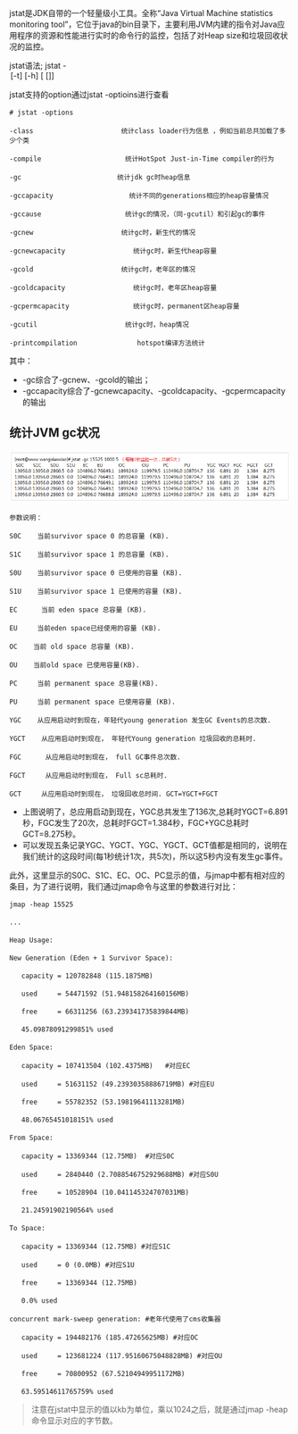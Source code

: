 jstat是JDK自带的一个轻量级小工具。全称“Java Virtual Machine statistics monitoring tool”，它位于java的bin目录下，主要利用JVM内建的指令对Java应用程序的资源和性能进行实时的命令行的监控，包括了对Heap size和垃圾回收状况的监控。

jstat语法; jstat -<option> [-t] [-h<lines>] <vmid> [<interval> [<count>]]

jstat支持的option通过jstat -optioins进行查看

```
# jstat -options

-class                      统计class loader行为信息 ，例如当前总共加载了多少个类

-compile                     统计HotSpot Just-in-Time compiler的行为

-gc                        统计jdk gc时heap信息 

-gccapacity                   统计不同的generations相应的heap容量情况 

-gccause                     统计gc的情况，（同-gcutil）和引起gc的事件 

-gcnew                      统计gc时，新生代的情况 

-gcnewcapacity                 统计gc时，新生代heap容量 

-gcold                      统计gc时，老年区的情况 

-gcoldcapacity                 统计gc时，老年区heap容量 

-gcpermcapacity                统计gc时，permanent区heap容量 

-gcutil                      统计gc时，heap情况 

-printcompilation               hotspot编译方法统计 
```

其中：

* -gc综合了-gcnew、-gcold的输出；
* -gccapacity综合了-gcnewcapacity、-gcoldcapacity、-gcpermcapacity的输出

## 统计JVM gc状况

![](统计JVM的gc状况.png)

```
参数说明：

S0C    当前survivor space 0 的总容量 (KB).

S1C    当前survivor space 1 的总容量 (KB).

S0U    当前survivor space 0 已使用的容量 (KB).

S1U    当前survivor space 1 已使用的容量 (KB).

EC      当前 eden space 总容量 (KB).

EU     当前eden space已经使用的容量 (KB).

OC    当前 old space 总容量 (KB).

OU    当前old space 已使用容量(KB).

PC     当前 permanent space 总容量(KB).

PU     当前 permanent space 已使用容量 (KB).

YGC    从应用启动时到现在，年轻代young generation 发生GC Events的总次数.

YGCT    从应用启动时到现在， 年轻代Young generation 垃圾回收的总耗时.

FGC      从应用启动时到现在， full GC事件总次数.

FGCT     从应用启动时到现在， Full sc总耗时.

GCT     从应用启动时到现在， 垃圾回收总时间. GCT=YGCT+FGCT
```

* 上图说明了，总应用启动到现在，YGC总共发生了136次,总耗时YGCT=6.891秒，FGC发生了20次，总耗时FGCT=1.384秒，FGC+YGC总耗时GCT=8.275秒。
* 可以发现五条记录YGC、YGCT、YGC、YGCT、GCT值都是相同的，说明在我们统计的这段时间(每1秒统计1次，共5次)，所以这5秒内没有发生gc事件。

此外，这里显示的S0C、S1C、EC、OC、PC显示的值，与jmap中都有相对应的条目，为了进行说明，我们通过jmap命令与这里的参数进行对比：

```
jmap -heap 15525

...

Heap Usage:

New Generation (Eden + 1 Survivor Space):

   capacity = 120782848 (115.1875MB)

   used     = 54471592 (51.948158264160156MB)

   free     = 66311256 (63.239341735839844MB)

   45.09878091299851% used

Eden Space:

   capacity = 107413504 (102.4375MB)   #对应EC

   used     = 51631152 (49.23930358886719MB) #对应EU

   free     = 55782352 (53.19819641113281MB)

   48.06765451018151% used

From Space:

   capacity = 13369344 (12.75MB)  #对应S0C

   used     = 2840440 (2.7088546752929688MB) #对应S0U

   free     = 10528904 (10.041145324707031MB)

   21.24591902190564% used

To Space:

   capacity = 13369344 (12.75MB) #对应S1C

   used     = 0 (0.0MB) #对应S1U

   free     = 13369344 (12.75MB)

   0.0% used

concurrent mark-sweep generation: #老年代使用了cms收集器

   capacity = 194482176 (185.47265625MB) #对应OC

   used     = 123681224 (117.95160675048828MB) #对应OU

   free     = 70800952 (67.52104949951172MB)

   63.59514611765759% used

```

>注意在jstat中显示的值以kb为单位，乘以1024之后，就是通过jmap -heap命令显示对应的字节数。

